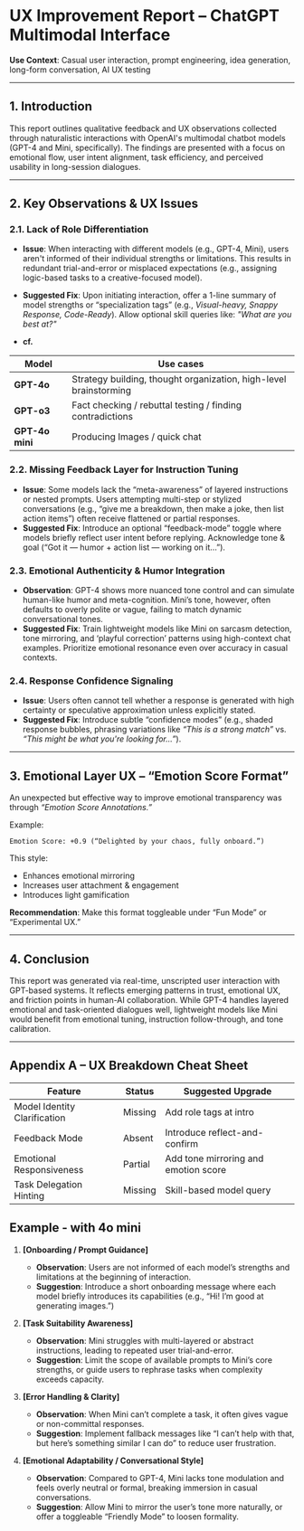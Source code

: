 # **UX Improvement Report – ChatGPT Multimodal Interface**  
**Use Context**: Casual user interaction, prompt engineering, idea generation, long-form conversation, AI UX testing

---

## **1. Introduction**  
This report outlines qualitative feedback and UX observations collected through naturalistic interactions with OpenAI's multimodal chatbot models (GPT-4 and Mini, specifically). The findings are presented with a focus on emotional flow, user intent alignment, task efficiency, and perceived usability in long-session dialogues.

---

## **2. Key Observations & UX Issues**

### **2.1. Lack of Role Differentiation**
- **Issue**: When interacting with different models (e.g., GPT-4, Mini), users aren't informed of their individual strengths or limitations. This results in redundant trial-and-error or misplaced expectations (e.g., assigning logic-based tasks to a creative-focused model).
- **Suggested Fix**: Upon initiating interaction, offer a 1-line summary of model strengths or “specialization tags” (e.g., *Visual-heavy, Snappy Response, Code-Ready*). Allow optional skill queries like: *"What are you best at?"*

- **cf.**
  
| Model | Use cases |
|------|--------|
| **GPT-4o** | Strategy building, thought organization, high-level brainstorming |
| **GPT-o3** | Fact checking / rebuttal testing / finding contradictions |
| **GPT-4o mini** | Producing Images / quick chat |


### **2.2. Missing Feedback Layer for Instruction Tuning**
- **Issue**: Some models lack the “meta-awareness” of layered instructions or nested prompts. Users attempting multi-step or stylized conversations (e.g., “give me a breakdown, then make a joke, then list action items”) often receive flattened or partial responses.
- **Suggested Fix**: Introduce an optional “feedback-mode” toggle where models briefly reflect user intent before replying. Acknowledge tone & goal (“Got it — humor + action list — working on it…”).

### **2.3. Emotional Authenticity & Humor Integration**
- **Observation**: GPT-4 shows more nuanced tone control and can simulate human-like humor and meta-cognition. Mini’s tone, however, often defaults to overly polite or vague, failing to match dynamic conversational tones.
- **Suggested Fix**: Train lightweight models like Mini on sarcasm detection, tone mirroring, and ‘playful correction’ patterns using high-context chat examples. Prioritize emotional resonance even over accuracy in casual contexts.

### **2.4. Response Confidence Signaling**
- **Issue**: Users often cannot tell whether a response is generated with high certainty or speculative approximation unless explicitly stated.
- **Suggested Fix**: Introduce subtle “confidence modes” (e.g., shaded response bubbles, phrasing variations like *“This is a strong match”* vs. *“This might be what you're looking for…”*).

---

## **3. Emotional Layer UX – “Emotion Score Format”**

An unexpected but effective way to improve emotional transparency was through *“Emotion Score Annotations.”*

Example:
```
Emotion Score: +0.9 (“Delighted by your chaos, fully onboard.”)
```
This style:
- Enhances emotional mirroring
- Increases user attachment & engagement
- Introduces light gamification

**Recommendation**: Make this format toggleable under “Fun Mode” or “Experimental UX.”

---

## **4. Conclusion**

This report was generated via real-time, unscripted user interaction with GPT-based systems. It reflects emerging patterns in trust, emotional UX, and friction points in human-AI collaboration. While GPT-4 handles layered emotional and task-oriented dialogues well, lightweight models like Mini would benefit from emotional tuning, instruction follow-through, and tone calibration.

---

## **Appendix A – UX Breakdown Cheat Sheet**

| Feature | Status | Suggested Upgrade |
|--------|--------|--------------------|
| Model Identity Clarification | Missing | Add role tags at intro |
| Feedback Mode | Absent | Introduce reflect-and-confirm |
| Emotional Responsiveness | Partial | Add tone mirroring and emotion score |
| Task Delegation Hinting | Missing | Skill-based model query |

## Example - with 4o mini
1. **[Onboarding / Prompt Guidance]**  
   - **Observation**: Users are not informed of each model’s strengths and limitations at the beginning of interaction.  
   - **Suggestion**: Introduce a short onboarding message where each model briefly introduces its capabilities (e.g., “Hi! I’m good at generating images.”)

2. **[Task Suitability Awareness]**  
   - **Observation**: Mini struggles with multi-layered or abstract instructions, leading to repeated user trial-and-error.  
   - **Suggestion**: Limit the scope of available prompts to Mini’s core strengths, or guide users to rephrase tasks when complexity exceeds capacity.

3. **[Error Handling & Clarity]**  
   - **Observation**: When Mini can’t complete a task, it often gives vague or non-committal responses.  
   - **Suggestion**: Implement fallback messages like “I can’t help with that, but here’s something similar I can do” to reduce user frustration.

4. **[Emotional Adaptability / Conversational Style]**  
   - **Observation**: Compared to GPT-4, Mini lacks tone modulation and feels overly neutral or formal, breaking immersion in casual conversations.  
   - **Suggestion**: Allow Mini to mirror the user’s tone more naturally, or offer a toggleable “Friendly Mode” to loosen formality.
  

